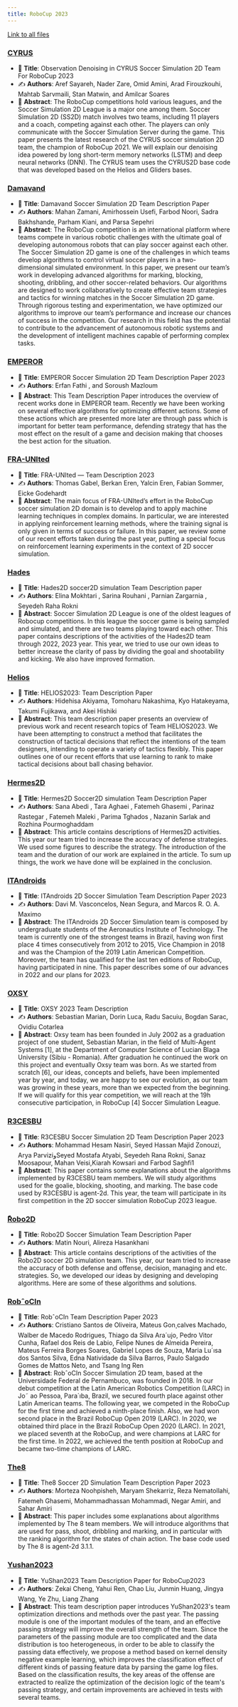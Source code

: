 ```yaml
---
title: RoboCup 2023
---
```


[Link to all files](https://github.com/rcsoccersim/rcsoccersim.github.io/tree/master/docs/papers/robocup2023/)

### [CYRUS](./CYRUS_SS2D_RC2023_TDP.pdf)
- 📄 **Title**: Observation Denoising in CYRUS Soccer Simulation 2D Team For RoboCup 2023
- ✍️ **Authors**:  Aref Sayareh, Nader Zare, Omid Amini, Arad Firouzkouhi, Mahtab Sarvmaili, Stan Matwin, and Amilcar Soares
- 📜 **Abstract**: The RoboCup competitions hold various leagues, and the Soccer Simulation 2D League is a major one among them. Soccer Simulation 2D (SS2D) match involves two teams, including 11 players and a coach, competing against each other. The players can only communicate with the Soccer Simulation Server during the game. This paper presents the latest research of the CYRUS soccer simulation 2D team, the champion of RoboCup 2021. We will explain our denoising idea powered by long short-term memory networks (LSTM) and deep neural networks (DNN). The CYRUS team uses the CYRUS2D base code that was developed based on the Helios and Gliders bases.
### [Damavand](./Damavand_SS2D_RC2023_TDP.pdf)
- 📄 **Title**: Damavand Soccer Simulation 2D Team Description Paper
- ✍️ **Authors**:  Mahan Zamani, Amirhossein Usefi, Farbod Noori, Sadra Bakhshande, Parham Kiani, and Parsa Sepehri
- 📜 **Abstract**: The RoboCup competition is an international platform where teams compete in various robotic challenges with the ultimate goal of developing autonomous robots that can play soccer against each other. The Soccer Simulation 2D game is one of the challenges in which teams develop algorithms to control virtual soccer players in a two-dimensional simulated environment. In this paper, we present our team’s work in developing advanced algorithms for marking, blocking, shooting, dribbling, and other soccer-related behaviors. Our algorithms are designed to work collaboratively to create effective team strategies and tactics for winning matches in the Soccer Simulation 2D game. Through rigorous testing and experimentation, we have optimized our algorithms to improve our team’s performance and increase our chances of success in the competition. Our research in this field has the potential to contribute to the advancement of autonomous robotic systems and the development of intelligent machines capable of performing complex tasks.
### [EMPEROR](./EMPEROR_SS2D_RC2023_TDP.pdf)
- 📄 **Title**: EMPEROR Soccer Simulation 2D Team Description Paper 2023  
- ✍️ **Authors**: Erfan Fathi , and Soroush Mazloum 
- 📜 **Abstract**: This Team Description Paper introduces the overview of recent works done in EMPEROR team. Recently we have been working on several effective algorithms for optimizing different actions. Some of these actions which are presented more later are through pass which is important for better team performance, defending strategy that has the most effect on the result of a game and decision making that chooses the best action for the situation.    
### [FRA-UNIted](./FRA-UNIted_SS2D_RC2023_TDP.pdf)
- 📄 **Title**: FRA-UNIted — Team Description 2023  
- ✍️ **Authors**: Thomas Gabel, Berkan Eren, Yalcin Eren, Fabian Sommer, Eicke Godehardt
- 📜 **Abstract**: The main focus of FRA-UNIted’s effort in the RoboCup soccer simulation 2D domain is to develop and to apply machine learning techniques in complex domains. In particular, we are interested in applying reinforcement learning methods, where the training signal is only given in terms of success or failure. In this paper, we review some of our recent efforts taken during the past year, putting a special focus on reinforcement learning experiments in the context of 2D soccer simulation.
### [Hades](./Hades_SS2D_RC2023_TDP.pdf)
- 📄 **Title**: Hades2D soccer2D simulation Team Description paper   
- ✍️ **Authors**: Elina Mokhtari , Sarina Rouhani , Parnian Zargarnia , Seyedeh Raha Rokni 
- 📜 **Abstract**: Soccer Simulation 2D League is one of the oldest leagues of Robocup competitions. In this league the soccer game is being sampled and simulated, and there are two teams playing toward each other. This paper contains descriptions of the activities of the Hades2D team through 2022, 2023 year. This year, we tried to use our own ideas to better increase the clarity of pass by dividing the goal and shootability and kicking. We also have improved formation.
### [Helios](./HELIOS_SS2D_RC2023_TDP.pdf)
- 📄 **Title**: HELIOS2023: Team Description Paper   
- ✍️ **Authors**: Hidehisa Akiyama, Tomoharu Nakashima, Kyo Hatakeyama, Takumi Fujikawa, and Akei Hishiki
- 📜 **Abstract**: This team description paper presents an overview of previous work and recent research topics of Team HELIOS2023. We have been attempting to construct a method that facilitates the construction of tactical decisions that reflect the intentions of the team designers, intending to operate a variety of tactics flexibly. This paper outlines one of our recent efforts that use learning to rank to make tactical decisions about ball chasing behavior.
### [Hermes2D](./Hermes_SS2D_RC2023_TDP.pdf)
- 📄 **Title**: Hermes2D Soccer2D simulation Team Description Paper    
- ✍️ **Authors**: Sana Abedi , Tara Aghaei , Fatemeh Ghasemi , Parinaz Rastegar , Fatemeh Maleki , Parima Tghados , Nazanin Sarlak and Rozhina Pourmoghaddam
- 📜 **Abstract**: This article contains descriptions of Hermes2D activities. This year our team tried to increase the accuracy of defense strategies. We used some figures to describe the strategy. The introduction of the team and the duration of our work are explained in the article. To sum up things, the work we have done will be explained in the conclusion. 
### [ITAndroids](./ITAndroids_SS2D_RC2023_TDP.pdf)
- 📄 **Title**: ITAndroids 2D Soccer Simulation Team Description Paper 2023    
- ✍️ **Authors**: Davi M. Vasconcelos, Nean Segura, and Marcos R. O. A. Maximo
- 📜 **Abstract**: The ITAndroids 2D Soccer Simulation team is composed by undergraduate students of the Aeronautics Institute of Technology. The team is currently one of the strongest teams in Brazil, having won first place 4 times consecutively from 2012 to 2015, Vice Champion in 2018 and was the Champion of the 2019 Latin American Competition. Moreover, the team has qualified for the last ten editions of RoboCup, having participated in nine. This paper describes some of our advances in 2022 and our plans for 2023.
### [OXSY](./OXSY_SS2D_RC2023_TDP.pdf)
- 📄 **Title**: OXSY 2023 Team Description
- ✍️ **Authors**: Sebastian Marian, Dorin Luca, Radu Sacuiu, Bogdan Sarac, Ovidiu Cotarlea
- 📜 **Abstract**: Oxsy team has been founded in July 2002 as a graduation project of one student, Sebastian Marian, in the field of Multi-Agent Systems [1], at the Department of Computer Science of Lucian Blaga University (Sibiu - Romania). After graduation he continued the work on this project and eventually Oxsy team was born. As we started from scratch [6], our ideas, concepts and beliefs, have been implemented year by year, and today, we are happy to see our evolution, as our team was growing in these years, more than we expected from the beginning. If we will qualify for this year competition, we will reach at the 19h consecutive participation, in RoboCup [4] Soccer Simulation League.
### [R3CESBU](./R3CESBU_SS2D_RC2023_TDP.pdf)
- 📄 **Title**: R3CESBU Soccer Simulation 2D Team Description Paper 2023 
- ✍️ **Authors**: Mohammad Hesam Nasiri, Seyed Hassan Majid Zonouzi, Arya ParviziوSeyed Mostafa Atyabi, Seyedeh Rana Rokni, Sanaz Moosapour, Mahan Veisi,Kiarah Kowsari and Farbod Saghfi1
- 📜 **Abstract**: This paper contains some explanations about the algorithms implemented by R3CESBU team members. We will study algorithms used for the goalie, blocking, shooting, and marking. The base code used by R3CESBU is agent-2d. This year, the team will participate in its first competition in the 2D soccer simulation RoboCup 2023 league. 
### [ًRobo2D](./Robo_SS2D_RC2023_TDP.pdf)
- 📄 **Title**: Robo2D Soccer Simulation Team Description Paper  
- ✍️ **Authors**: Matin Nouri, Alireza Hasankhani
- 📜 **Abstract**: This article contains descriptions of the activities of the Robo2D soccer 2D simulation team. This year, our team tried to increase the accuracy of both defense and offense, decision, managing and etc. strategies. So, we developed our ideas by designing and developing algorithms. Here are some of these algorithms and solutions. 
### [RobˆoCIn](./RoboCIn_SS2D_RC2023_TDP.pdf)
- 📄 **Title**: RobˆoCIn Team Description Paper 2023  
- ✍️ **Authors**: Cristiano Santos de Oliveira, Mateus Gon¸calves Machado, Walber de Macedo Rodrigues, Thiago da Silva Ara´ujo, Pedro Vitor Cunha, Rafael dos Reis de Labio, Felipe Nunes de Almeida Pereira, Mateus Ferreira Borges Soares, Gabriel Lopes de Souza, Maria Lu´ısa dos Santos Silva, Edna Natividade da Silva Barros, Paulo Salgado Gomes de Mattos Neto, and Tsang Ing Ren
- 📜 **Abstract**: RobˆoCIn Soccer Simulation 2D team, based at the Universidade Federal de Pernambuco, was founded in 2018. In our debut competition at the Latin American Robotics Competition (LARC) in Jo˜ ao Pessoa, Para´ıba, Brazil, we secured fourth place against other Latin American teams. The following year, we competed in the RoboCup for the first time and achieved a ninth-place finish. Also, we had won second place in the Brazil RoboCup Open 2019 (LARC). In 2020, we obtained third place in the Brazil RoboCup Open 2020 (LARC). In 2021, we placed seventh at the RoboCup, and were champions at LARC for the first time. In 2022, we achieved the tenth position at RoboCup and became two-time champions of LARC.
### [The8](./The8_SS2D_RC2023_TDP.pdf)
- 📄 **Title**: The8 Soccer 2D Simulation Team Description Paper 2023 
- ✍️ **Authors**: Morteza Noohpisheh, Maryam Shekarriz, Reza Nematollahi, Fatemeh Ghasemi, Mohammadhassan Mohammadi, Negar Amiri, and Sahar Amiri
- 📜 **Abstract**: This paper includes some explanations about algorithms implemented by The 8 team members. We will introduce algorithms that are used for pass, shoot, dribbling and marking, and in particular with the ranking algorithm for the states of chain action. The base code used by The 8 is agent-2d 3.1.1.
### [Yushan2023](./YuShan_SS2D_RC2023_TDP.pdf)
- 📄 **Title**: YuShan2023 Team Description Paper for RoboCup2023
- ✍️ **Authors**: Zekai Cheng, Yahui Ren, Chao Liu, Junmin Huang, Jingya Wang, Ye Zhu, Liang Zhang 
- 📜 **Abstract**: This team description paper introduces YuShan2023's team optimization directions and methods over the past year. The passing module is one of the important modules of the team, and an effective passing strategy will improve the overall strength of the team. Since the parameters of the passing module are too complicated and the data distribution is too heterogeneous, in order to be able to classify the passing data effectively, we propose a method based on kernel density negative example learning, which improves the classification effect of different kinds of passing feature data by parsing the game log files. Based on the classification results, the key areas of the offense are extracted to realize the optimization of the decision logic of the team's passing strategy, and certain improvements are achieved in tests with several teams.